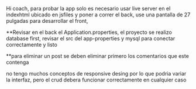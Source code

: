 Hi coach, para probar la app solo es necesario usar live server en el indexhtml ubicado en jsfiles y poner a correr el back, use una pantalla de 27 pulgadas para desarrollar el front,


**Revisar en el back el Application.properties, el proyecto se realizo database first, revisar el src del app-properties y mysql para conectar correctamente y listo


**para eliminar un post se deben eliminar primero los comentarios que este contenga


no tengo muchos conceptos de responsive desing por lo que podria variar la interfaz, pero el crud debera funcionar correctamente en cualquier caso
